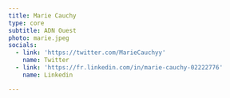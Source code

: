 ```yaml
---
title: Marie Cauchy
type: core
subtitle: ADN Ouest
photo: marie.jpeg
socials:
  - link: 'https://twitter.com/MarieCauchyy'
    name: Twitter
  - link: 'https://fr.linkedin.com/in/marie-cauchy-02222776'
    name: Linkedin

---
```


